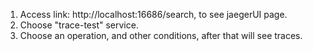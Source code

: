1. Access link: http://localhost:16686/search, to see jaegerUI page.
2. Choose "trace-test" service.
3. Choose an operation, and other conditions, after that will see traces.
